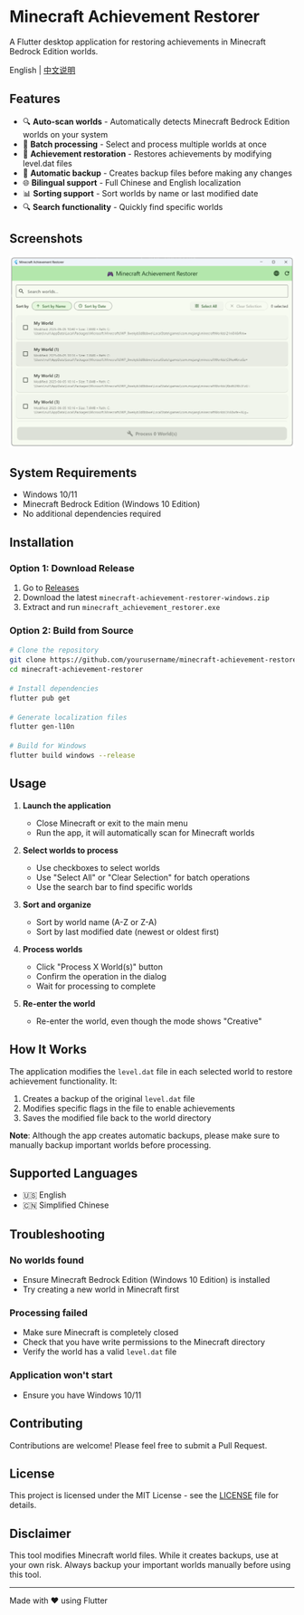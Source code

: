 # Minecraft Achievement Restorer

A Flutter desktop application for restoring achievements in Minecraft Bedrock Edition worlds.

English | [中文说明](README_CN.md)

## Features

- 🔍 **Auto-scan worlds** - Automatically detects Minecraft Bedrock Edition worlds on your system
- 🎯 **Batch processing** - Select and process multiple worlds at once
- 🔄 **Achievement restoration** - Restores achievements by modifying level.dat files
- 💾 **Automatic backup** - Creates backup files before making any changes
- 🌐 **Bilingual support** - Full Chinese and English localization
- 📊 **Sorting support** - Sort worlds by name or last modified date
- 🔍 **Search functionality** - Quickly find specific worlds

## Screenshots

![Main Interface](assets/screenshots/main.png)

## System Requirements

- Windows 10/11
- Minecraft Bedrock Edition (Windows 10 Edition)
- No additional dependencies required

## Installation

### Option 1: Download Release
1. Go to [Releases](https://github.com/yourusername/minecraft-achievement-restorer/releases)
2. Download the latest `minecraft-achievement-restorer-windows.zip`
3. Extract and run `minecraft_achievement_restorer.exe`

### Option 2: Build from Source
```bash
# Clone the repository
git clone https://github.com/yourusername/minecraft-achievement-restorer.git
cd minecraft-achievement-restorer

# Install dependencies
flutter pub get

# Generate localization files
flutter gen-l10n

# Build for Windows
flutter build windows --release
```

## Usage

1. **Launch the application**
   - Close Minecraft or exit to the main menu
   - Run the app, it will automatically scan for Minecraft worlds

2. **Select worlds to process**
   - Use checkboxes to select worlds
   - Use "Select All" or "Clear Selection" for batch operations
   - Use the search bar to find specific worlds

3. **Sort and organize**
   - Sort by world name (A-Z or Z-A)
   - Sort by last modified date (newest or oldest first)

4. **Process worlds**
   - Click "Process X World(s)" button
   - Confirm the operation in the dialog
   - Wait for processing to complete

5. **Re-enter the world**
   - Re-enter the world, even though the mode shows "Creative"

## How It Works

The application modifies the `level.dat` file in each selected world to restore achievement functionality. It:

1. Creates a backup of the original `level.dat` file
2. Modifies specific flags in the file to enable achievements
3. Saves the modified file back to the world directory

**Note**: Although the app creates automatic backups, please make sure to manually backup important worlds before processing.

## Supported Languages

- 🇺🇸 English
- 🇨🇳 Simplified Chinese

## Troubleshooting

### No worlds found
- Ensure Minecraft Bedrock Edition (Windows 10 Edition) is installed
- Try creating a new world in Minecraft first

### Processing failed
- Make sure Minecraft is completely closed
- Check that you have write permissions to the Minecraft directory
- Verify the world has a valid `level.dat` file

### Application won't start
- Ensure you have Windows 10/11

## Contributing

Contributions are welcome! Please feel free to submit a Pull Request.

## License

This project is licensed under the MIT License - see the [LICENSE](LICENSE) file for details.

## Disclaimer

This tool modifies Minecraft world files. While it creates backups, use at your own risk. Always backup your important worlds manually before using this tool.

---

Made with ❤️ using Flutter
